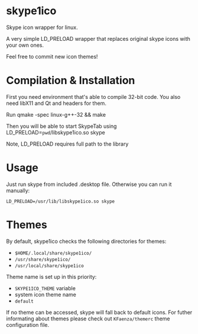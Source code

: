 skype1ico
=========

Skype icon wrapper for linux.

A very simple LD_PRELOAD wrapper that replaces original skype icons with your own ones.

Feel free to commit new icon themes!

Compilation & Installation
==========================

First you need environment that's able to compile 32-bit code. You also need libX11 and Qt and headers for them.

Run qmake -spec linux-g++-32 && make

Then you will be able to start SkypeTab using LD_PRELOAD=`pwd`/libskype1ico.so skype

Note, LD_PRELOAD requires full path to the library

Usage
=====

Just run skype from included .desktop file. Otherwise you can run it manually:

    LD_PRELOAD=/usr/lib/libskype1ico.so skype

Themes
=====

By default, skype1ico checks the following directories for themes:

  * ``$HOME/.local/share/skype1ico/``
  * ``/usr/share/skype1ico/``
  * ``/usr/local/share/skype1ico``

Theme name is set up in this priority:

  * ``SKYPE1ICO_THEME`` variable
  * system icon theme name
  * ``default``

If no theme can be accessed, skype will fall back to default icons. For futher informating about themes please check out ``KFaenza/themerc`` theme configuration file.

